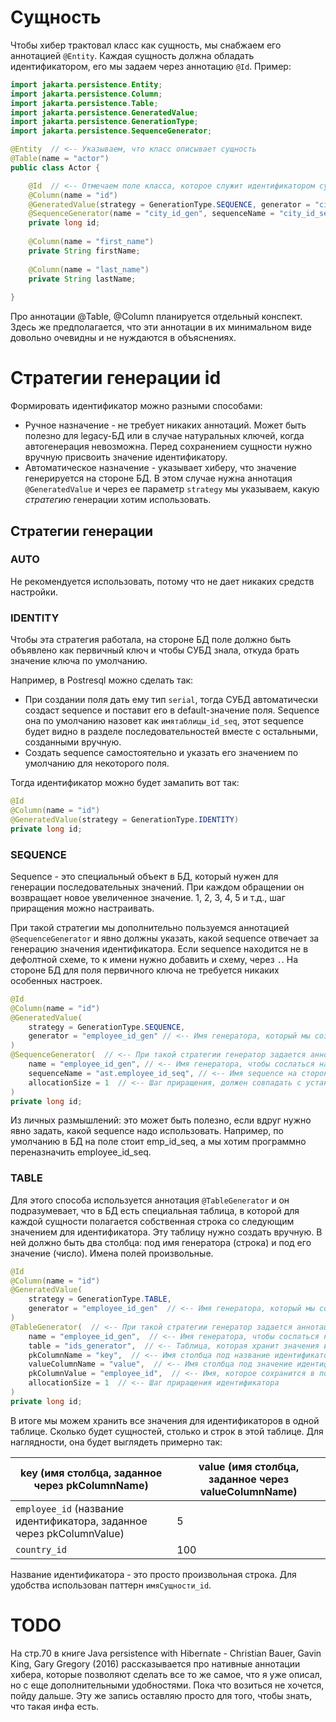 # Сущность

Чтобы хибер трактовал класс как сущность, мы снабжаем его аннотацией `@Entity`. Каждая сущность должна обладать идентификатором, его мы задаем через аннотацию `@Id`. Пример:

```java
import jakarta.persistence.Entity;
import jakarta.persistence.Column;
import jakarta.persistence.Table;
import jakarta.persistence.GeneratedValue;
import jakarta.persistence.GenerationType;
import jakarta.persistence.SequenceGenerator;

@Entity  // <-- Указываем, что класс описывает сущность
@Table(name = "actor")
public class Actor {

    @Id  // <-- Отмечаем поле класса, которое служит идентификатором сущности
    @Column(name = "id")
    @GeneratedValue(strategy = GenerationType.SEQUENCE, generator = "city_id_gen")
    @SequenceGenerator(name = "city_id_gen", sequenceName = "city_id_seq", allocationSize = 1)
    private long id;
    
    @Column(name = "first_name")
    private String firstName;
    
    @Column(name = "last_name")
    private String lastName;
    
}
```

Про аннотации @Table, @Column планируется отдельный конспект. Здесь же предполагается, что эти аннотации в их минимальном виде довольно очевидны и не нуждаются в объяснениях.

# Стратегии генерации id

Формировать идентификатор можно разными способами:

* Ручное назначение - не требует никаких аннотаций. Может быть полезно для legacy-БД или в случае натуральных ключей, когда автогенерация невозможна. Перед сохранением сущности нужно вручную присвоить значение идентификатору.
* Автоматическое назначение - указывает хиберу, что значение генерируется на стороне БД. В этом случае нужна аннотация `@GeneratedValue` и через  ее параметр `strategy` мы указываем, какую *стратегию* генерации хотим использовать.

## Стратегии генерации

### AUTO

Не рекомендуется использовать, потому что не дает никаких средств настройки.

### IDENTITY

Чтобы эта стратегия работала, на стороне БД поле должно быть объявлено как первичный ключ и чтобы СУБД знала, откуда брать значение ключа по умолчанию.

Например, в Postresql можно сделать так:

* При создании поля дать ему тип `serial`, тогда СУБД автоматически создаст sequence и поставит его в default-значение поля. Sequence она по умолчанию назовет как `имятаблицы_id_seq`, этот sequence будет видно в разделе последовательностей вместе с остальными, созданными вручную.
* Создать sequence самостоятельно и указать его значением по умолчанию для некоторого поля.

Тогда идентификатор можно будет замапить вот так:

```java
@Id
@Column(name = "id")
@GeneratedValue(strategy = GenerationType.IDENTITY)
private long id;
```

### SEQUENCE

Sequence - это специальный объект в БД, который нужен для генерации последовательных значений. При каждом обращении он возвращает новое увеличенное значение. 1, 2, 3, 4, 5 и т.д., шаг приращения можно настраивать.

При такой стратегии мы дополнительно пользуемся аннотацией `@SequenceGenerator` и явно должны указать, какой sequence отвечает за генерацию значения идентификатора. Если sequence находится не в дефолтной схеме, то к имени нужно добавить и схему, через `.`. На стороне БД для поля первичного ключа не требуется никаких особенных настроек.

```java
@Id
@Column(name = "id")
@GeneratedValue(
    strategy = GenerationType.SEQUENCE, 
    generator = "employee_id_gen" // <-- Имя генератора, который мы создаем через @SequenceGenerator
)  
@SequenceGenerator(  // <-- При такой стратегии генератор задается аннотацией @SequenceGenerator
    name = "employee_id_gen", // <-- Имя генератора, чтобы сослаться на него из @GeneratedValue
    sequenceName = "ast.employee_id_seq", // <-- Имя sequence на стороне БД (со схемой ast)
    allocationSize = 1  // <-- Шаг приращения, должен совпадать с установленным на стороне БД
)  
private long id;
```

Из личных размышлений: это может быть полезно, если вдруг нужно явно задать, какой sequence надо использовать. Например, по умолчанию в БД на поле стоит emp_id_seq, а мы хотим программно переназначить employee_id_seq.

### TABLE

Для этого способа используется аннотация `@TableGenerator` и он подразумевает, что в БД есть специальная таблица, в которой для каждой сущности полагается собственная строка со следующим значением для идентификатора. Эту таблицу нужно создать вручную. В ней должно быть два столбца: под имя генератора (строка) и под его значение (число). Имена полей произвольные.

```java
@Id
@Column(name = "id")
@GeneratedValue(
    strategy = GenerationType.TABLE, 
    generator = "employee_id_gen"  // <-- Имя генератора, который мы создаем через @TableGenerator
)
@TableGenerator(  // <-- При такой стратегии генератор задается аннотацией @TableGenerator
    name = "employee_id_gen",  // <-- Имя генератора, чтобы сослаться на него из @GeneratedValue
    table = "ids_generator",  // <-- Таблица, которая хранит значения идентификаторов
    pkColumnName = "key",  // <-- Имя столбца под название идентификатора
    valueColumnName = "value",  // <-- Имя столбца под значение идентификатора
    pkColumnValue = "employee_id",  // <-- Имя, которое сохранится в поле, обозначенное через pkColumnName
    allocationSize = 1  // <-- Шаг приращения идентификатора
)
private long id;
```

В итоге мы можем хранить все значения для идентификаторов в одной таблице. Сколько будет сущностей, столько и строк в этой таблице. Для наглядности, она будет выглядеть примерно так:

| key (имя столбца, заданное через pkColumnName)               | value (имя столбца, заданное через valueColumnName) |
| ------------------------------------------------------------ | --------------------------------------------------- |
| `employee_id` (название идентификатора, заданное через pkColumnValue) | 5                                                   |
| `country_id`                                                 | 100                                                 |

Название идентификатора - это просто произвольная строка. Для удобства использован паттерн `имяСущности_id`.

# TODO

На стр.70 в книге Java persistence with Hibernate - Christian Bauer, Gavin King, Gary Gregory (2016) рассказывается про нативные аннотации хибера, которые позволяют сделать все то же самое, что я уже описал, но с еще дополнительными удобностями. Пока что возиться не хочется, пойду дальше. Эту же запись оставляю просто для того, чтобы знать, что такая инфа есть.







